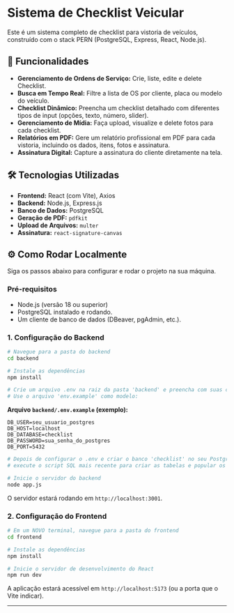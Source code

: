 # Sistema de Checklist Veicular

Este é um sistema completo de checklist para vistoria de veículos, construído com o stack PERN (PostgreSQL, Express, React, Node.js).

## 🚀 Funcionalidades

* **Gerenciamento de Ordens de Serviço:** Crie, liste, edite e delete Checklist.
* **Busca em Tempo Real:** Filtre a lista de OS por cliente, placa ou modelo do veículo.
* **Checklist Dinâmico:** Preencha um checklist detalhado com diferentes tipos de input (opções, texto, número, slider).
* **Gerenciamento de Mídia:** Faça upload, visualize e delete fotos para cada checklist.
* **Relatórios em PDF:** Gere um relatório profissional em PDF para cada vistoria, incluindo os dados, itens, fotos e assinatura.
* **Assinatura Digital:** Capture a assinatura do cliente diretamente na tela.

## 🛠️ Tecnologias Utilizadas

* **Frontend:** React (com Vite), Axios
* **Backend:** Node.js, Express.js
* **Banco de Dados:** PostgreSQL
* **Geração de PDF:** `pdfkit`
* **Upload de Arquivos:** `multer`
* **Assinatura:** `react-signature-canvas`

## ⚙️ Como Rodar Localmente

Siga os passos abaixo para configurar e rodar o projeto na sua máquina.

### Pré-requisitos

* Node.js (versão 18 ou superior)
* PostgreSQL instalado e rodando.
* Um cliente de banco de dados (DBeaver, pgAdmin, etc.).

### 1. Configuração do Backend

```bash
# Navegue para a pasta do backend
cd backend

# Instale as dependências
npm install

# Crie um arquivo .env na raiz da pasta 'backend' e preencha com suas credenciais.
# Use o arquivo 'env.example' como modelo:
```

**Arquivo `backend/.env.example` (exemplo):**
```
DB_USER=seu_usuario_postgres
DB_HOST=localhost
DB_DATABASE=checklist
DB_PASSWORD=sua_senha_do_postgres
DB_PORT=5432
```

```bash
# Depois de configurar o .env e criar o banco 'checklist' no seu PostgreSQL,
# execute o script SQL mais recente para criar as tabelas e popular os itens.

# Inicie o servidor do backend
node app.js
```
O servidor estará rodando em `http://localhost:3001`.

### 2. Configuração do Frontend

```bash
# Em um NOVO terminal, navegue para a pasta do frontend
cd frontend

# Instale as dependências
npm install

# Inicie o servidor de desenvolvimento do React
npm run dev
```
A aplicação estará acessível em `http://localhost:5173` (ou a porta que o Vite indicar).

---

